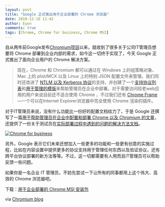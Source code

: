 ```yaml
---
layout: post
title: "Google 正式推出用于企业部署的 Chrome 浏览器"
date: 2010-12-16 11:42
author: Eyon
comments: true
tags: [Chrome, Chrome for business, Chrome MSI]
---
```

自从两年前Google发布[Chromium项目](http://www.chromium.org/)以来，就收到了很多关于公司IT管理员想要将 Chrome 部署到企业内部的需求，如今这一切终于实现了，今天 Google 正式推出了面向企业用户的 Chrome 解决方案。



>现在，Chrome 和 Chromium 都可以通过在 Windows 上的组策略对象、Mac 上的 plist/MCX 以及 Linux 上的特别 JSON 配置文件来管理。我们同时还改进了 [NTLM 以及 Kerberos 协议](http://dev.chromium.org/developers/design-documents/http-authentication)的支持，并创建了一个[支持协议列表](http://www.google.com/support/a/bin/answer.py?hl=en&answer=187206)和[用于管理的模版](http://www.google.com/support/a/bin/answer.py?hl=en&answer=187945)来帮助管理员在企业中部署。对于需要访问较老web应用的用户来说目前还不适合使用 Chrome ，不过我们还有 [Chrome Frame](http://www.google.com/chromeframe/)—一个可以在Internet Explorer浏览器中完全使用 Chrome 渲染的插件。



对于IT管理员来说，没有什么功能比一份好的配置文档给力了，于是 Google 还撰写了一篇[用于帮助管理员在企业中配置和部署 Chrome 以及 Chromium 的文章](http://www.google.com/support/a/bin/topic.py?hl=en&topic=1064255)，还提供了一份关于测试员在[实际部署过程中遇到的问题的解决方法文档](http://dev.chromium.org/administrators/frequently-asked-questions)。

<a href="http://img.chromi.org/2010/12/200851552021559_2.jpg">![](http://img.chromi.org/2010/12/200851552021559_2.jpg "Chrome for business")</a>

另外，Google 表示它们未来还想加入一些更多的功能和一些更有创意的实施过程，比如在内容设置中提供更多的协议支持用于管理任何东西以及验证协议，还有跨平台协议部署的新方法等等。不过，这一切都需要有人用而且IT管理员可以帮助反馈一些问题。

如果你是一名企业 IT 管理员，不妨先尝试一下让所有的同事都用上这个伟大、高效的 Chrome 浏览器吧。

下载：[用于企业部署的 Chrome MSI 安装包](http://www.google.com/chrome/eula.html?msi=true)

via [Chromium blog](http://blog.chromium.org/2010/12/chrome-is-ready-for-business.html)





















